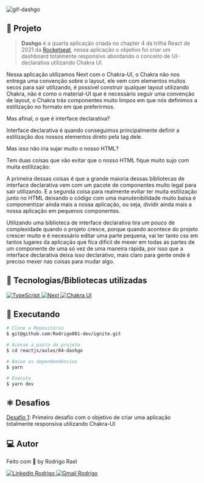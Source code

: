![gif-dashgo]()

## :page_with_curl: Projeto

> <b>Dashgo</b> é a quarta aplicação criada no chapter 4 da trilha React de 2021 da [Rocketseat](https://github.com/Rocketseat), nessa aplicação o objetivo foi criar um dashboard totalmente responsivo abordando o conceito de UI-declarativa utilizando Chakra UI.

Nessa aplicação utilizamos Next com o Chakra-UI, o Chakra não nos entrega uma convenção sobre o layout, ele vem com elementos muitos secos para sair utilizando, é possível construir qualquer layout utilizando Chakra, não é como o material-UI que é necessário seguir uma convenção de layout, o Chakra trás componentes muito limpos em que nós definimos a estilização no formato em que preferirmos.

<LINKEDIN>
  Mas afinal, o que é interface declarativa?

  Interface declarativa é quando conseguimos principalmente definir a estilização dos nossos elementos direto pela tag dele.

  Mas isso não iria sujar muito o nosso HTML?

  Tem duas coisas que vão evitar que o nosso HTML fique muito sujo com muita estilização:

  A primeira dessas coisas é que a grande maioria dessas bibliotecas de interface declarativa vem com um pacote de componentes muito legal para sair utilizando.
  E a segunda coisa para realmente evitar ter muita estilização junto no HTML deixando o código com uma manutenibilidade muito baixa é componentizar ainda mais a nossa aplicação, ou seja, dividir ainda mais a nossa aplicação em pequenos componentes.

  Utilizando uma biblioteca de interface declarativa tira um pouco de complexidade quando o projeto cresce, porque quando acontece do projeto crescer muito e é necessário editar uma parte pequena, vai ter tanto css em tantos lugares da aplicação que fica difícil de mexer em todas as partes de um componente de uma só vez de uma maneira rápida, por isso que a interface declarativa deixa isso declarativo, mais claro para gente onde é preciso mexer nas coisas para mudar algo.
</LINKEDIN>


## 🚀 Tecnologias/Bibliotecas utilizadas

<a href="https://www.typescriptlang.org/" target="_blank"> <img src="https://img.shields.io/badge/-TypeScript-3178C6?style=flat-square&logo=TypeScript&logoColor=white" alt="TypeScript"> </a>
<a href="https://nextjs.org/" target="_blank"> <img src="https://img.shields.io/badge/Next-black?style=flat-square&logo=next.js&logoColor=white" alt="Next"> </a>
<a href="https://chakra-ui.com/" target="_blank"> <img src="https://img.shields.io/badge/-ChakraUI-%234ED1C5?style=flat-square&logo=chakraui&logoColor=white" alt="Chakra UI"> </a>

## :construction_worker: Executando

```bash
# Clone o Repositório
$ git@github.com:Rodrigo001-dev/ignite.git
```

```bash
# Acesse a pasta do projeto
$ cd reactjs/aulas/04-dashgo
```

```bash
# Baixe as dependendências
$ yarn
```

```bash
# Execute
$ yarn dev
```
## :atom_symbol: Desafios

[Desafio 1](https://github.com/Rodrigo001-dev/ignite/tree/main/reactjs/desafios/ignite-challenge-06): Primeiro desafio com o objetivo de criar uma aplicação totalmente responsiva utilizando Chakra-UI

## 💻 Autor

Feito com 💜 by Rodrigo Rael

<a href="https://www.linkedin.com/in/rodrigo-rael-a7a4b51a9/" target="_blank"> <img src="https://img.shields.io/badge/-RodrigoRael-blue?style=flat-square&logo=Linkedin&logoColor=white&link=https" alt="Linkedin Rodrigo"> </a>
<a href="https://img.shields.io/badge/-rodrigorael53@gmail.com-c14438?style=flat-square&logo=Gmail&logoColor=white&link=mailto:rodrigorael53@gmail.com" target="_blank"> <img src="https://img.shields.io/badge/-rodrigorael53@gmail.com-c14438?style=flat-square&logo=Gmail&logoColor=white&link=mailto:rodrigorael53@gmail.com" alt="Gmail Rodrigo"> </a>

